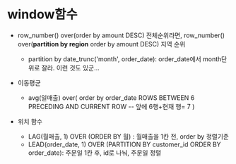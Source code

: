 # window함수
- row_number() over(order by amount DESC) 전체순위라면, row_number() over(**partition by region** order by amount DESC) 지역 순위
    - partition by date_trunc('month', order_date): order_date에서 month단위로 잘라. 이런 것도 있군...

- 이동평균
    - avg(일매출) over(
		order by order_date
		ROWS BETWEEN 6 PRECEDING AND CURRENT ROW -- 앞에 6행+현재 행= 7
	)

- 위치 함수
    - LAG(월매출, 1) OVER (ORDER BY 월)
    : 월매출을 1칸 전, order by 정렬기준
    - LEAD(order_date, 1) OVER (PARTITION BY customer_id ORDER BY order_date): 주문일 1칸 후, id로 나눠, 주문일 정렬 